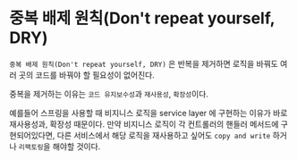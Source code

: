 # 중복 배제 원칙(Don't repeat yourself, DRY)

`중복 배제 원칙(Don't repeat yourself, DRY)` 은 반복을 제거하면 로직을 바꿔도 여러 곳의 코드를 바꿔야 할 필요성이 없어진다.

중복을 제거하는 이유는 `코드 유지보수성`과 `재사용성`, `확장성`이다. 

예를들어 스프링을 사용할 때 비지니스 로직을 service layer 에 구현하는 이유가 바로 재사용성과, 확장성 때문이다. 만약 비지니스 로직이
각 컨트롤러의 핸들러 메서드에 구현되어있다면, 다른 서비스에서 해당 로직을 재사용하고 싶어도 `copy and write` 하거나 `리팩토링`을 해야할 것이다.